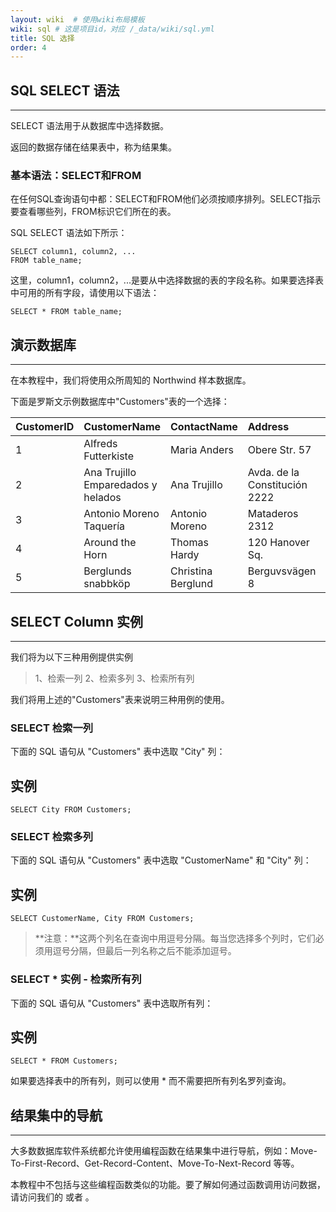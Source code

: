 ```yaml
---
layout: wiki  # 使用wiki布局模板
wiki: sql # 这是项目id，对应 /_data/wiki/sql.yml
title: SQL 选择
order: 4
---
```


## SQL SELECT 语法

------

SELECT 语法用于从数据库中选择数据。

返回的数据存储在结果表中，称为结果集。

### 基本语法：SELECT和FROM

在任何SQL查询语句中都：SELECT和FROM他们必须按顺序排列。SELECT指示要查看哪些列，FROM标识它们所在的表。

SQL SELECT 语法如下所示：

```
SELECT column1, column2, ...
FROM table_name;
```

这里，column1，column2，...是要从中选择数据的表的字段名称。如果要选择表中可用的所有字段，请使用以下语法：

```
SELECT * FROM table_name;
```

## 演示数据库

------

在本教程中，我们将使用众所周知的 Northwind 样本数据库。

下面是罗斯文示例数据库中"Customers"表的一个选择：

| CustomerID | CustomerName                       | ContactName        | Address                       | City        | PostalCode | Country |
| :--------- | :--------------------------------- | :----------------- | :---------------------------- | :---------- | :--------- | :------ |
| 1          | Alfreds Futterkiste                | Maria Anders       | Obere Str. 57                 | Berlin      | 12209      | Germany |
| 2          | Ana Trujillo Emparedados y helados | Ana Trujillo       | Avda. de la Constitución 2222 | México D.F. | 05021      | Mexico  |
| 3          | Antonio Moreno Taquería            | Antonio Moreno     | Mataderos 2312                | México D.F. | 05023      | Mexico  |
| 4          | Around the Horn                    | Thomas Hardy       | 120 Hanover Sq.               | London      | WA1 1DP    | UK      |
| 5          | Berglunds snabbköp                 | Christina Berglund | Berguvsvägen 8                | Luleå       | S-958 22   | Sweden  |

## SELECT Column 实例

------

我们将为以下三种用例提供实例

> 1、检索一列
> 2、检索多列
> 3、检索所有列

我们将用上述的"Customers"表来说明三种用例的使用。

### SELECT 检索一列

下面的 SQL 语句从 "Customers" 表中选取 "City" 列：

## 实例

```
SELECT City FROM Customers;
```



### SELECT 检索多列

下面的 SQL 语句从 "Customers" 表中选取 "CustomerName" 和 "City" 列：

## 实例

```
SELECT CustomerName, City FROM Customers;
```



> **注意：**这两个列名在查询中用逗号分隔。每当您选择多个列时，它们必须用逗号分隔，但最后一列名称之后不能添加逗号。

### SELECT * 实例 - 检索所有列

下面的 SQL 语句从 "Customers" 表中选取所有列：

## 实例

```
SELECT * FROM Customers;
```

如果要选择表中的所有列，则可以使用 * 而不需要把所有列名罗列查询。

## 结果集中的导航

------

大多数数据库软件系统都允许使用编程函数在结果集中进行导航，例如：Move-To-First-Record、Get-Record-Content、Move-To-Next-Record 等等。

本教程中不包括与这些编程函数类似的功能。要了解如何通过函数调用访问数据，请访问我们的 或者 。
